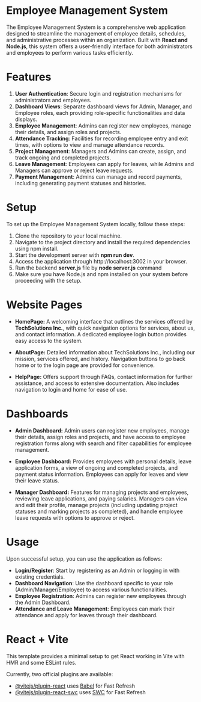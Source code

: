 # Employee Management System

The Employee Management System is a comprehensive web application designed to streamline the management of employee details, schedules, and administrative processes within an organization. Built with **React and Node.js**, this system offers a user-friendly interface for both administrators and employees to perform various tasks efficiently.

# Features

1. **User Authentication**: Secure login and registration mechanisms for administrators and employees.
2. **Dashboard Views**: Separate dashboard views for Admin, Manager, and Employee roles, each providing role-specific functionalities and data displays.
3. **Employee Management**: Admins can register new employees, manage their details, and assign roles and projects.
4. **Attendance Tracking**: Facilities for recording employee entry and exit times, with options to view and manage attendance records.
5. **Project Management**: Managers and Admins can create, assign, and track ongoing and completed projects.
6. **Leave Management**: Employees can apply for leaves, while Admins and Managers can approve or reject leave requests.
7. **Payment Management**: Admins can manage and record payments, including generating payment statuses and histories.

# Setup

To set up the Employee Management System locally, follow these steps:

1. Clone the repository to your local machine.
2. Navigate to the project directory and install the required dependencies using npm install.
3. Start the development server with **npm run dev**.
4. Access the application through http://localhost:3002 in your browser.
5. Run the backend **server.js** file by **node server.js** command
6. Make sure you have Node.js and npm installed on your system before proceeding with the setup.

# Website Pages

* **HomePage:** A welcoming interface that outlines the services offered by **TechSolutions Inc.**, with quick navigation options for services, about us, and contact information. A dedicated employee login button provides easy access to the system.

* **AboutPage:** Detailed information about TechSolutions Inc., including our mission, services offered, and history. Navigation buttons to go back home or to the login page are provided for convenience.

* **HelpPage:** Offers support through FAQs, contact information for further assistance, and access to extensive documentation. Also includes navigation to login and home for ease of use.

# Dashboards

* **Admin Dashboard:** Admin users can register new employees, manage their details, assign roles and projects, and have access to employee registration forms along with search and filter capabilities for employee management.

* **Employee Dashboard:** Provides employees with personal details, leave application forms, a view of ongoing and completed projects, and payment status information. Employees can apply for leaves and view their leave status.

* **Manager Dashboard:** Features for managing projects and employees, reviewing leave applications, and paying salaries. Managers can view and edit their profile, manage projects (including updating project statuses and marking projects as completed), and handle employee leave requests with options to approve or reject.

# Usage

Upon successful setup, you can use the application as follows:

* **Login/Register**: Start by registering as an Admin or logging in with existing credentials.
* **Dashboard Navigation**: Use the dashboard specific to your role (Admin/Manager/Employee) to access various functionalities.
* **Employee Registration**: Admins can register new employees through the Admin Dashboard.
* **Attendance and Leave Management**: Employees can mark their attendance and apply for leaves through their dashboard.

# React + Vite

This template provides a minimal setup to get React working in Vite with HMR and some ESLint rules.

Currently, two official plugins are available:

- [@vitejs/plugin-react](https://github.com/vitejs/vite-plugin-react/blob/main/packages/plugin-react/README.md) uses [Babel](https://babeljs.io/) for Fast Refresh
- [@vitejs/plugin-react-swc](https://github.com/vitejs/vite-plugin-react-swc) uses [SWC](https://swc.rs/) for Fast Refresh


